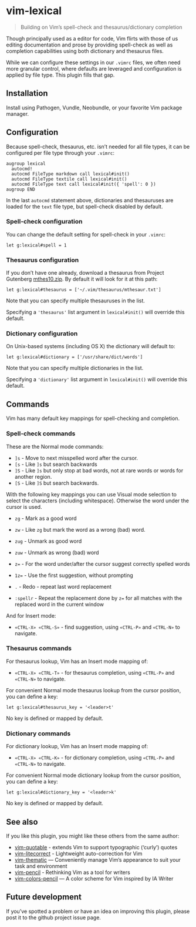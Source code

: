 # vim-lexical

> Building on Vim’s spell-check and thesaurus/dictionary completion

Though principally used as a editor for code, Vim flirts with those of us
editing documentation and prose by providing spell-check as well as completion
capabilities using both dictionary and thesaurus files.

While we can configure these settings in our `.vimrc` files, we often
need more granular control, where defaults are leveraged and configuration is
applied by file type. This plugin fills that gap.

## Installation

Install using Pathogen, Vundle, Neobundle, or your favorite Vim package manager.

## Configuration

Because spell-check, thesaurus, etc. isn’t needed for all file types, it can be
configured per file type through your `.vimrc`:

```vim
augroup lexical
  autocmd!
  autocmd FileType markdown call lexical#init()
  autocmd FileType textile call lexical#init()
  autocmd FileType text call lexical#init({ 'spell': 0 })
augroup END
```

In the last `autocmd` statement above, dictionaries and thesauruses are loaded
for the `text` file type, but spell-check disabled by default.

### Spell-check configuration

You can change the default setting for spell-check in your `.vimrc`:

```vim
let g:lexical#spell = 1
```

### Thesaurus configuration

If you don’t have one already, download a thesaurus from Project Gutenberg
[mthes10.zip](http://www.gutenberg.org/dirs/etext02/mthes10.zip). By default it
will look for it at this path:

```vim
let g:lexical#thesaurus = ['~/.vim/thesaurus/mthesaur.txt']
```

Note that you can specify multiple thesauruses in the list.

Specifying a `'thesaurus'` list argument in `lexical#init()` will override this
default.

### Dictionary configuration

On Unix-based systems (including OS X) the dictionary will default to:

```vim
let g:lexical#dictionary = ['/usr/share/dict/words']
```

Note that you can specify multiple dictionaries in the list.

Specifying a `'dictionary'` list argument in `lexical#init()` will override
this default.

## Commands

Vim has many default key mappings for spell-checking and completion.

### Spell-check commands

These are the Normal mode commands:

* `]s`			- Move to next misspelled word after the cursor.
* `[s`			- Like `]s` but search backwards
* `]S`			- Like `]s` but only stop at bad words, not at rare words or words
  for another region.
* `[S`			- Like `]S` but search backwards.

With the following key mappings you can use Visual mode selection to select the
characters (including whitespace). Otherwise the word under the cursor is used.

* `zg`			- Mark as a good word
* `zw`			- Like `zg` but mark the word as a wrong (bad) word.
* `zug`     - Unmark as good word
* `zuw`     - Unmark as wrong (bad) word 

* `z=`			- For the word under/after the cursor suggest correctly spelled words
* `1z=`			- Use the first suggestion, without prompting
* `.`       - Redo - repeat last word replacement

* `:spellr` - Repeat the replacement done by `z=` for all matches with the
  replaced word in the current window

And for Insert mode:

* `«CTRL-X» «CTRL-S»` - find suggestion, using `«CTRL-P»` and `«CTRL-N»` to
  navigate.

### Thesaurus commands

For thesaurus lookup, Vim has an Insert mode mapping of:

* `«CTRL-X» «CTRL-T»` - for thesaurus completion, using `«CTRL-P»` and
  `«CTRL-N»` to navigate.

For convenient Normal mode thesaurus lookup from the cursor position, you can
define a key:

```vim
let g:lexical#thesaurus_key = '<leader>t'
```

No key is defined or mapped by default.

### Dictionary commands

For dictionary lookup, Vim has an Insert mode mapping of:

* `«CTRL-X» «CTRL-K»` - for dictionary completion, using `«CTRL-P»` and
  `«CTRL-N»` to navigate.

For convenient Normal mode dictionary lookup from the cursor position, you can
define a key:

```vim
let g:lexical#dictionary_key = '<leader>k'
```

No key is defined or mapped by default.

## See also

If you like this plugin, you might like these others from the same author:

* [vim-quotable](http://github.com/reedes/vim-quotable) - extends Vim to support typographic (‘curly’) quotes
* [vim-litecorrect](http://github.com/reedes/vim-litecorrect) - Lightweight auto-correction for Vim
* [vim-thematic](http://github.com/reedes/vim-thematic) — Conveniently manage Vim’s appearance to suit your task and environment 
* [vim-pencil](http://github.com/reedes/vim-pencil) - Rethinking Vim as a tool for writers
* [vim-colors-pencil](http://github.com/reedes/vim-colors-pencil) — A color scheme for Vim inspired by IA Writer

## Future development

If you’ve spotted a problem or have an idea on improving this plugin,
please post it to the github project issue page.

